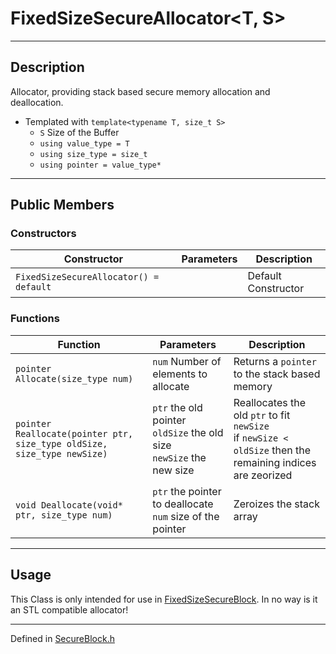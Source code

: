 # FixedSizeSecureAllocator\<T, S>

***

## Description
Allocator, providing stack based secure memory allocation and deallocation.

* Templated  with `template<typename T, size_t S>`
  * `S` Size of the Buffer  
  * `using value_type = T`
  * `using size_type = size_t`
  * `using pointer = value_type*`

***

## Public Members

### Constructors
| Constructor | Parameters | Description |
| --- | --- | --- |
| `FixedSizeSecureAllocator() = default` | | Default Constructor |

### Functions

| Function | Parameters | Description |
| --- | --- | --- |
| `pointer Allocate(size_type num)` | `num` Number of elements to allocate | Returns a `pointer` to the stack based memory |
|`pointer Reallocate(pointer ptr, size_type oldSize, size_type newSize)` | `ptr` the old pointer <br/> `oldSize` the old size <br/> `newSize` the new size | Reallocates the old `ptr` to fit `newSize` <br/> if `newSize < oldSize` then the remaining indices are zeorized |
| `void Deallocate(void* ptr, size_type num)` | `ptr` the pointer to deallocate <br/> `num` size of the pointer | Zeroizes the stack array |

***

## Usage
This Class is only intended for use in [FixedSizeSecureBlock](./FixedSizeSecureBlock.md). In no way is it an STL compatible allocator!

***

Defined in [SecureBlock.h](https://github.com/FlyingRaijinMinato/LockdownSSL/blob/main/Includes/SecureBlock.h)